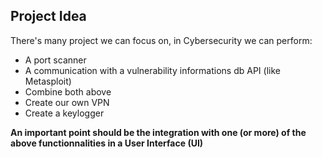 ## Project Idea

There's many project we can focus on, in Cybersecurity we can perform:

- A port scanner
- A communication with a vulnerability informations db API (like Metasploit)
- Combine both above
- Create our own VPN
- Create a keylogger

**An important point should be the integration with one (or more) of the above functionnalities in a User Interface (UI)**
